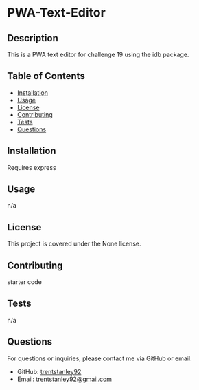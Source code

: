 # PWA-Text-Editor

## Description
This is a PWA text editor for challenge 19 using  the idb package.

## Table of Contents
- [Installation](#installation)
- [Usage](#usage)
- [License](#license)
- [Contributing](#contributing)
- [Tests](#tests)
- [Questions](#questions)

## Installation
Requires express

## Usage
n/a

## License
This project is covered under the None license.

## Contributing
starter code

## Tests
n/a

## Questions
For questions or inquiries, please contact me via GitHub or email:
- GitHub: [trentstanley92](https://github.com/trentstanley92)
- Email: trentstanley92@gmail.com
